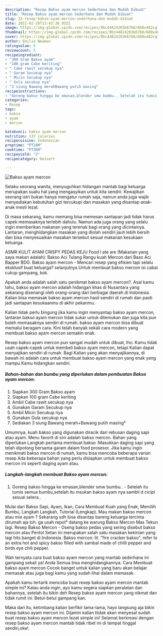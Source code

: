 ```yaml
---
description: "Resep Bakso ayam mercon Sederhana dan Mudah Dibuat"
title: "Resep Bakso ayam mercon Sederhana dan Mudah Dibuat"
slug: 32-resep-bakso-ayam-mercon-sederhana-dan-mudah-dibuat
date: 2021-02-20T13:43:38.932Z
image: https://img-global.cpcdn.com/recipes/9bc44824203b6760/680x482cq70/bakso-ayam-mercon-foto-resep-utama.jpg
thumbnail: https://img-global.cpcdn.com/recipes/9bc44824203b6760/680x482cq70/bakso-ayam-mercon-foto-resep-utama.jpg
cover: https://img-global.cpcdn.com/recipes/9bc44824203b6760/680x482cq70/bakso-ayam-mercon-foto-resep-utama.jpg
author: Emilie Newman
ratingvalue: 5
reviewcount: 5
recipeingredient:
- "300 Gram Bakso ayam"
- "100 gram Cabe keriting"
- " Cabe rawit secukup nya"
- " Garam Secukup nya"
- " Micin Secukup nya"
- " Gula secukup nya"
- "3 siung Bawang merahBawang putih masing"
recipeinstructions:
- "Goreng bakso hingga ke emasan,blender smw bumbu.. Setelah itu tumis semua bumbu,setelah itu msukan bakso ayam nya sambil d cicipi sesuai selera.."
categories:
- Resep
tags:
- bakso
- ayam
- mercon

katakunci: bakso ayam mercon 
nutrition: 137 calories
recipecuisine: Indonesian
preptime: "PT18M"
cooktime: "PT36M"
recipeyield: "2"
recipecategory: Dessert

---
```



![Bakso ayam mercon](https://img-global.cpcdn.com/recipes/9bc44824203b6760/680x482cq70/bakso-ayam-mercon-foto-resep-utama.jpg)

Selaku seorang wanita, menyuguhkan hidangan mantab bagi keluarga merupakan suatu hal yang mengasyikan untuk kita sendiri. Kewajiban seorang istri bukan hanya mengatur rumah saja, namun anda juga wajib menyediakan kebutuhan gizi tercukupi dan masakan yang disantap anak-anak mesti lezat.

Di masa  sekarang, kamu memang bisa memesan santapan jadi tidak harus capek memasaknya terlebih dahulu. Namun ada juga orang yang selalu ingin memberikan makanan yang terenak bagi orang yang dicintainya. Lantaran, menghidangkan masakan yang diolah sendiri jauh lebih bersih dan bisa menyesuaikan masakan tersebut sesuai makanan kesukaan keluarga. 

ASMR KULIT AYAM CRISPY PEDAS KEJU Food I ate are (Makanan yang saya makan adalah): Bakso Aci Tulang Rangu kuah Mercon dari Baso Aci Bapper BDG. Bakso ayam mercon - Mencari resep yang efisien tapi selalu eksklusif buat keluarga? selanjutnya Untuk membuat bakso mercon isi cabai cukup gampang, kok.

Apakah anda adalah salah satu penikmat bakso ayam mercon?. Asal kamu tahu, bakso ayam mercon adalah hidangan khas di Nusantara yang sekarang disenangi oleh orang-orang dari berbagai daerah di Indonesia. Kalian bisa memasak bakso ayam mercon hasil sendiri di rumah dan pasti jadi santapan kesukaanmu di akhir pekanmu.

Kalian tidak perlu bingung jika kamu ingin menyantap bakso ayam mercon, lantaran bakso ayam mercon tidak sukar untuk ditemukan dan juga kita pun boleh memasaknya sendiri di rumah. bakso ayam mercon bisa dibuat memalui beragam cara. Kini telah banyak sekali cara modern yang membuat bakso ayam mercon semakin enak.

Resep bakso ayam mercon pun sangat mudah untuk dibuat, lho. Kamu tidak usah capek-capek untuk membeli bakso ayam mercon, tetapi Kalian dapat menyajikan sendiri di rumah. Bagi Kalian yang akan menyajikannya, di bawah ini adalah cara untuk membuat bakso ayam mercon yang enak yang mampu Kamu hidangkan sendiri.

<!--inarticleads1-->

##### Bahan-bahan dan bumbu yang diperlukan dalam pembuatan Bakso ayam mercon:

1. Siapkan 300 Gram Bakso ayam
1. Siapkan 100 gram Cabe keriting
1. Ambil  Cabe rawit secukup nya
1. Gunakan  Garam Secukup nya
1. Ambil  Micin Secukup nya
1. Gunakan  Gula secukup nya
1. Sediakan 3 siung Bawang merah+Bawang putih masing²


Umumnya, kuah bakso yang digunakan diracik dari rebusan daging sapi atau ayam. Menu favorit di sini adalah bakso mercon. Bahan yang diperlukan Langkah pertama membuat bakso :Masukkan daging sapi yang telah dipotong bersama garam dalam food prosesor. Jika kamu ingin menikmati bakso mercon di rumah, kamu bisa mencoba beberapa varian resep Ada beberapa bahan yang perlu disiapkan untuk membuat bakso mercon ini seperti daging ayam atau. 

<!--inarticleads2-->

##### Langkah-langkah membuat Bakso ayam mercon:

1. Goreng bakso hingga ke emasan,blender smw bumbu.. - Setelah itu tumis semua bumbu,setelah itu msukan bakso ayam nya sambil d cicipi sesuai selera..


Mulai dari Bakso Sapi, Ayam, Ikan, Cara Membuat Kuah yang Enak, Memilih Bumbu, Langkah Langkah, Tutorial (Lengkap). Mau makan bakso mercon atau mie ayam ? Sekarang sdh bisa disantap bareng keluarga tercinta dirumah aja loh. ga usah repot² datang ke warung Bakso Mercon Mas Tekun lagi. Resep Bakso Mercon - Oseng bakso pedas yang sering disebut bakso mercon atau Pentol Setan ini merupakan salah satu masakan kekinian yang lagi hits banget di Indonesia. Bakso mercon: lit. &#34;fire cracker bakso&#34;, refer to an extra hot and spicy bakso filled with sambal made of chilli pepper and birds eye chili pepper. 

Wah ternyata cara buat bakso ayam mercon yang mantab sederhana ini gampang sekali ya! Anda Semua bisa menghidangkannya. Cara Membuat bakso ayam mercon Cocok banget untuk kalian yang baru akan belajar memasak atau juga bagi kamu yang sudah lihai dalam memasak.

Apakah kamu tertarik mencoba buat resep bakso ayam mercon mantab simple ini? Kalau anda ingin, ayo kamu segera siapkan peralatan dan bahannya, setelah itu bikin deh Resep bakso ayam mercon yang nikmat dan tidak rumit ini. Betul-betul gampang kan. 

Maka dari itu, ketimbang kalian berfikir lama-lama, hayo langsung aja bikin resep bakso ayam mercon ini. Dijamin kalian tiidak akan menyesal sudah buat resep bakso ayam mercon lezat simple ini! Selamat berkreasi dengan resep bakso ayam mercon mantab tidak ribet ini di tempat tinggal sendiri,oke!.

